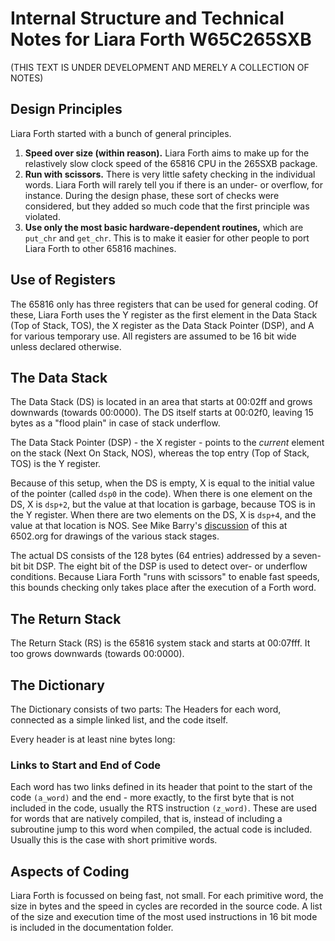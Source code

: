 # Internal Structure and Technical Notes for Liara Forth W65C265SXB 

(THIS TEXT IS UNDER DEVELOPMENT AND MERELY A COLLECTION OF NOTES)

## Design Principles

Liara Forth started with a bunch of general principles.

1. **Speed over size (within reason).** Liara Forth aims to make up for the
   relastively slow clock speed of the 65816 CPU in the 265SXB package. 
2. **Run with scissors.** There is very little safety checking in the individual
   words. Liara Forth will rarely tell you if there is an under- or overflow,
   for instance. During the design phase, these sort of checks were considered,
   but they added so much code that the first principle was violated.
3. **Use only the most basic hardware-dependent routines,** which are `put_chr` and
   `get_chr`. This is to make it easier for other people to port Liara Forth to
   other 65816 machines. 

## Use of Registers

The 65816 only has three registers that can be used for general coding. Of
these, Liara Forth uses the Y register as the first element in the Data Stack
(Top of Stack, TOS), the X register as the Data Stack Pointer (DSP), and A for
various temporary use. All registers are assumed to be 16 bit wide unless
declared otherwise. 

## The Data Stack

The Data Stack (DS) is located in an area that starts at 00:02ff and grows
downwards (towards 00:0000). The DS itself starts at 00:02f0, leaving 15
bytes as a "flood plain" in case of stack underflow. 

The Data Stack Pointer (DSP) - the X register -
points to the _current_ element on the stack (Next On Stack, NOS), whereas the
top entry (Top of Stack, TOS) is the Y register. 

Because of this setup, when the DS is empty, X is equal to the initial value of
the pointer (called `dsp0` in the code). When there is one element on the DS, X
is `dsp+2`, but the value at that location is garbage, because TOS is in the Y
register. When there are two elements on the DS, X is `dsp+4`, and the value at
that location is NOS. See Mike Barry's
[discussion](http://forum.6502.org/viewtopic.php?p=50546#p50546) of this at
6502.org for drawings of the various stack stages.

The actual DS consists of the 128 bytes (64 entries) addressed by a seven-bit
bit DSP. The eight bit of the DSP is used to detect over- or underflow
conditions. Because Liara Forth "runs with scissors" to enable fast speeds, this
bounds checking only takes place after the execution of a Forth word. 


## The Return Stack

The Return Stack (RS) is the 65816 system stack and starts at 00:07fff. It too
grows downwards (towards 00:0000). 

## The Dictionary 

The Dictionary consists of two parts: The Headers for each word, connected as a
simple linked list, and the code itself. 

Every header is at least nine bytes long:

### Links to Start and End of Code

Each word has two links defined in its header that point to the start of the
code ```(a_word)``` and the end - more exactly, to the first byte that is not
included in the code, usually the RTS instruction ```(z_word)```. These are used
for words that are natively compiled, that is, instead of including a subroutine
jump to this word when compiled, the actual code is included. Usually this is
the case with short primitive words.

## Aspects of Coding

Liara Forth is focussed on being fast, not small. For each primitive word, the
size in bytes and the speed in cycles are recorded in the source code. A list of
the size and execution time of the most used instructions in 16 bit mode is
included in the documentation folder. 

